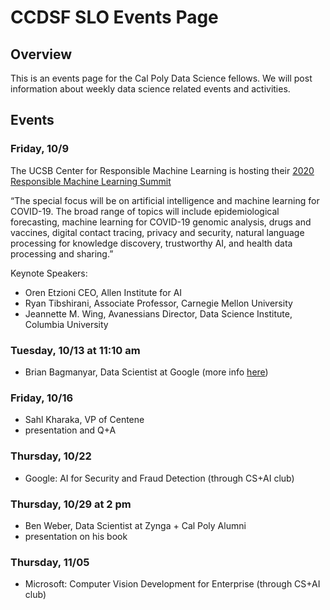 # CCDSF SLO Events Page
## Overview
This is an events page for the Cal Poly Data Science fellows.  We will post information about weekly data science related events and activities.

## Events

### Friday, 10/9
The UCSB Center for Responsible Machine Learning is hosting their [2020 Responsible Machine Learning Summit](https://ml.ucsb.edu/2020-responsible-machine-learning-summit)

“The special focus will be on artificial intelligence and machine learning for COVID-19. The broad range of topics will include epidemiological forecasting, machine learning for COVID-19 genomic analysis, drugs and vaccines, digital contact tracing, privacy and security, natural language processing for knowledge discovery, trustworthy AI, and health data processing and sharing.”

Keynote Speakers:
- Oren Etzioni CEO, Allen Institute for AI
- Ryan Tibshirani, Associate Professor, Carnegie Mellon University
- Jeannette M. Wing, Avanessians Director, Data Science Institute, Columbia University

### Tuesday, 10/13 at 11:10 am
- Brian Bagmanyar, Data Scientist at Google (more info [here](https://calpoly.joinhandshake.com/events/588491))

### Friday, 10/16
- Sahl Kharaka, VP of Centene
- presentation and Q+A

### Thursday, 10/22
- Google: AI for Security and Fraud Detection (through CS+AI club)

### Thursday, 10/29 at 2 pm
- Ben Weber, Data Scientist at Zynga + Cal Poly Alumni 
- presentation on his book

### Thursday, 11/05
- Microsoft: Computer Vision Development for Enterprise (through CS+AI club)

